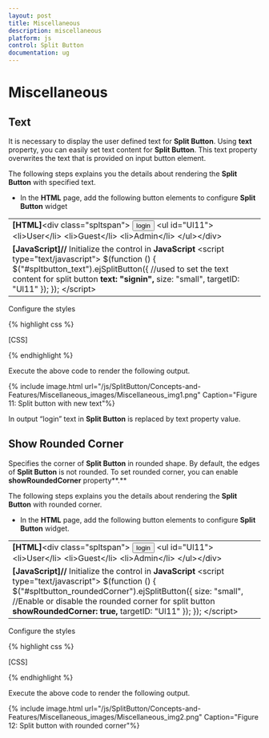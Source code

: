 ```yaml
---
layout: post
title: Miscellaneous
description: miscellaneous
platform: js
control: Split Button
documentation: ug
---
```


# Miscellaneous

## Text

It is necessary to display the user defined text for **Split Button**. Using **text** property, you can easily set text content for **Split Button**. This text property overwrites the text that is provided on input button element.

The following steps explains you the details about rendering the **Split Button** with specified text.

* In the **HTML** page, add the following button elements to configure **Split Button** widget



<table>
<tr>
<td>
<b>[HTML]</b>&lt;div class="spltspan"&gt;        <button id="spltbutton_text">login</button>        &lt;ul id="Ul11"&gt;            &lt;li&gt;<span>User</span>&lt;/li&gt;            &lt;li&gt;<span>Guest</span>&lt;/li&gt;            &lt;li&gt;<span>Admin</span>&lt;/li&gt;        &lt;/ul&gt;&lt;/div&gt;</td></tr>
<tr>
<td>
<b>[JavaScript]</b><b>//</b> Initialize the control in <b>JavaScript</b>    &lt;script type="text/javascript"&gt;        $(function () {            $("#spltbutton_text").ejSplitButton({                //used to set the text content for split button<b>                text: "signin",</b>                size: "small",                                                targetID: "Ul11"                        });        });    &lt;/script&gt;</td></tr>
</table>




Configure the styles 



{% highlight css %}

[CSS]
    <style>
        .spltspan {
            margin-left: 120px;
        }
    </style>


{% endhighlight %}


Execute the above code to render the following output.

{% include image.html url="/js/SplitButton/Concepts-and-Features/Miscellaneous_images/Miscellaneous_img1.png" Caption="Figure 11: Split button with new text"%}

In output “login” text in **Split Button** is replaced by text property value.

## Show Rounded Corner

Specifies the corner of **Split Button** in rounded shape. By default, the edges of **Split Button** is not rounded. To set rounded corner, you can enable **showRoundedCorner** property**.**

The following steps explains you the details about rendering the **Split Button** with rounded corner.

* In the **HTML** page, add the following button elements to configure **Split Button** widget.



<table>
<tr>
<td>
<b>[HTML]</b>&lt;div class="spltspan"&gt;        <button id="spltbutton_roundedCorner">login</button>        &lt;ul id="Ul11"&gt;            &lt;li&gt;<span>User</span>&lt;/li&gt;            &lt;li&gt;<span>Guest</span>&lt;/li&gt;            &lt;li&gt;<span>Admin</span>&lt;/li&gt;        &lt;/ul&gt;&lt;/div&gt;</td></tr>
<tr>
<td>
<b>[JavaScript]</b><b>//</b> Initialize the control in <b>JavaScript</b>    &lt;script type="text/javascript"&gt;        $(function () {            $("#spltbutton_roundedCorner").ejSplitButton({                               size: "small",                    //Enable or disable the rounded corner for split button            <b>                showRoundedCorner: true,</b>                targetID: "Ul11"                        });        });    &lt;/script&gt;</td></tr>
</table>


Configure the styles 



{% highlight css %}

[CSS]
    <style>
        .spltspan {
            margin-left: 120px;
        }
    </style>


{% endhighlight %}



Execute the above code to render the following output.

{% include image.html url="/js/SplitButton/Concepts-and-Features/Miscellaneous_images/Miscellaneous_img2.png" Caption="Figure 12: Split button with rounded corner"%}



